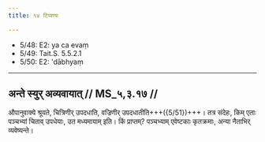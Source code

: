 ```yaml
---
title: १४ टिप्पण्यः

---
```

- 5/48: E2: ya ca evaṃ
- 5/49: Tait.S. 5.5.2.1
- 5/50: E2: 'dābhyaṃ

____________________________________________


## अन्ते स्युर् अव्यवायात् // MS_५,३.१७ //

औपानुवाक्ये श्रूयते, चित्रिणीर् उपदधाति, वज्रिणीर् उपदधातीति+++({5/51})+++। तत्र संदेहः, किम् एताः पञ्चभ्यां चिताव् उपधेयाः, उत मध्यमायाम् इति। किं प्राप्तम्? पञ्चभ्याम् एवेष्टकाः कृतक्रमाः, अन्या नैताभिर् व्यवेष्यन्ते।
